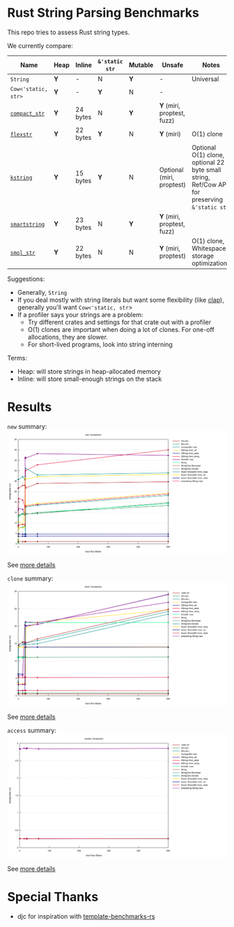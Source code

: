 # Rust String Parsing Benchmarks

This repo tries to assess Rust string types.

We currently compare:

Name                                                  | Heap  | Inline   | `&'static str` | Mutable | Unsafe | Notes
------------------------------------------------------|-------|----------|----------------|---------|--------|-----
`String`                                              | **Y** | \-       | N              | **Y**   | \-     | Universal
`Cow<'static, str>`                                   | **Y** | \-       | **Y**          | N       | \-     |
[`compact_str`](https://crates.io/crates/compact_str) | **Y** | 24 bytes | N              | **Y**   | **Y** (miri, proptest, fuzz)  |
[`flexstr`](https://crates.io/crates/flexstr)         | **Y** | 22 bytes | **Y**          | N       | **Y** (miri) | O(1) clone
[`kstring`](https://crates.io/crates/kstring)         | **Y** | 15 bytes | **Y**          | N       | Optional (miri, proptest)  | Optional O(1) clone, optional 22 byte small string, Ref/Cow API for preserving `&'static str`
[`smartstring`](https://crates.io/crates/smartstring) | **Y** | 23 bytes | N              | **Y**   | **Y** (miri, proptest, fuzz)  |
[`smol_str`](https://crates.io/crates/smol_str)       | **Y** | 22 bytes | N              | N       | **Y** (miri, proptest)  | O(1) clone, Whitespace storage optimizations

Suggestions:
- Generally, `String`
- If you deal mostly with string literals but want some flexibility (like
  [clap](https://github.com/clap-rs/clap/)), generally you'll want
  `Cow<'static, str`>
- If a profiler says your strings are a problem:
  - Try different crates and settings for that crate out with a profiler
  - O(1) clones are important when doing a lot of clones.  For one-off allocations, they are slower.
  - For short-lived programs, look into string interning

Terms:
- Heap: will store strings in heap-allocated memory
- Inline: will store small-enough strings on the stack

# Results

`new` summary:
[![`new`](runs/2022-03-25/new/report/lines.svg)](https://htmlpreview.github.io/?https://github.com/epage/string-benchmarks-rs/blob/master/runs/2022-03-25/new/report/index.html)

See [more details](https://htmlpreview.github.io/?https://github.com/epage/string-benchmarks-rs/blob/master/runs/2022-03-25/new/report/index.html)

`clone` summary:
[![`clone`](runs/2022-03-25/clone/report/lines.svg)](https://htmlpreview.github.io/?https://github.com/epage/string-benchmarks-rs/blob/master/runs/2022-03-25/clone/report/index.html)

See [more details](https://htmlpreview.github.io/?https://github.com/epage/string-benchmarks-rs/blob/master/runs/2022-03-25/clone/report/index.html)

`access` summary:
[![`access`](runs/2022-03-25/access/report/lines.svg)](https://htmlpreview.github.io/?https://github.com/epage/string-benchmarks-rs/blob/master/runs/2022-03-25/access/report/index.html)

See [more details](https://htmlpreview.github.io/?https://github.com/epage/string-benchmarks-rs/blob/master/runs/2022-03-25/access/report/index.html)

# Special Thanks

- djc for inspiration with [template-benchmarks-rs](https://github.com/djc/template-benchmarks-rs)
